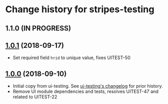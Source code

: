 # Change history for stripes-testing

## 1.1.0 (IN PROGRESS)

## [1.0.1](https://github.com/folio-org/stripes-testing/tree/v1.0.1) (2018-09-17)
* Set required field `hrid` to unique value, fixes UITEST-50

## [1.0.0](https://github.com/folio-org/stripes-testing/tree/v1.0.0) (2018-09-10)
* Initial copy from ui-testing.  See [ui-testing's changelog](https://github.com/folio-org/ui-testing/blob/2a604a6698f6e0d32e68ed8e566c7bfbefa75e92/CHANGELOG.md) for prior history.
* Remove UI module dependencies and tests, resolves UITEST-47 and related to UITEST-22

